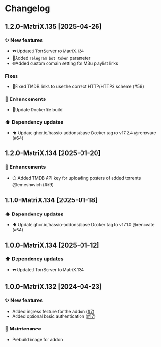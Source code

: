 # Changelog

## 1.2.0-MatriX.135 [2025-04-26]

### ✨ New features

- 🕶️Updated TorrServer to MatriX.134
- 🔑Added `Telegram bot token` parameter
- 🌐Added custom domain setting for M3u playlist links

### Fixes

- 🔗Fixed TMDB links to use the correct HTTP/HTTPS scheme (#59)

### 🚀 Enhancements

- 🐳Update Dockerfile build

### ⬆️ Dependency updates

- ⬆️ Update ghcr.io/hassio-addons/base Docker tag to v17.2.4 @renovate (#64)

## 1.2.0-MatriX.134 [2025-01-20]

### 🚀 Enhancements

- 📺️ Added TMDB API key for uploading posters of added torrents @lemeshovich (#59)

## 1.1.0-MatriX.134 [2025-01-18]

### ⬆️ Dependency updates

- ⬆️ Update ghcr.io/hassio-addons/base Docker tag to v17.1.0 @renovate (#54)

## 1.0.0-MatriX.134 [2025-01-12]

### ⬆️ Dependency updates

- 🕶️Updated TorrServer to MatriX.134

## 1.0.0-MatriX.132 [2024-04-23]

### ✨ New features

- Added ingress feature for the addon ([#7](https://github.com/aatrubilin/hassio-torrserver/issues/7))
- Added optional basic authentication ([#17](https://github.com/aatrubilin/hassio-torrserver/issues/17))

### 🧰 Maintenance

- Prebuild image for addon

